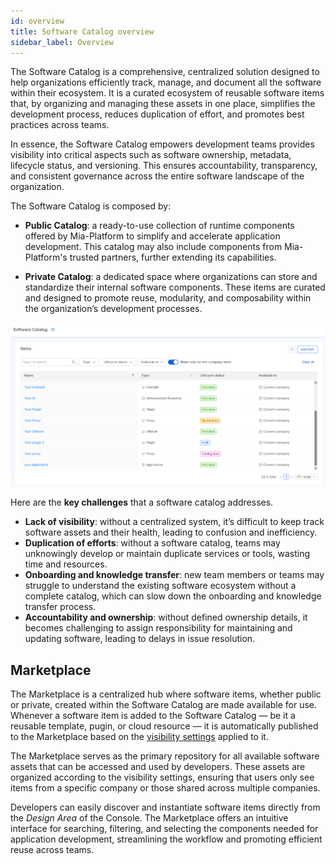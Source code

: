 ```yaml
---
id: overview
title: Software Catalog overview
sidebar_label: Overview
---
```


The Software Catalog is a comprehensive, centralized solution designed to help organizations efficiently track, manage, and document all the software within their ecosystem.  It is a curated ecosystem of reusable software items that, by organizing and managing these assets in one place, simplifies the development process, reduces duplication of effort, and promotes best practices across teams.

In essence, the Software Catalog empowers development teams provides visibility into critical aspects such as software ownership, metadata, lifecycle status, and versioning. This ensures accountability, transparency, and consistent governance across the entire software landscape of the organization.

The Software Catalog is composed by:

- **Public Catalog**: a ready-to-use collection of runtime components offered by Mia-Platform to simplify and accelerate application development. This catalog may also include components from Mia-Platform's trusted partners, further extending its capabilities.

- **Private Catalog**: a dedicated space where organizations can store and standardize their internal software components. These items are curated and designed to promote reuse, modularity, and composability within the organization’s development processes.

![overview table](./img/software-catalog-overview.png)

Here are the **key challenges** that a software catalog addresses.

- **Lack of visibility**: without a centralized system, it’s difficult to keep track software assets and their health, leading to confusion and inefficiency.
- **Duplication of efforts**: without a software catalog, teams may unknowingly develop or maintain duplicate services or tools, wasting time and resources.
- **Onboarding and knowledge transfer**: new team members or teams may struggle to understand the existing software ecosystem without a complete catalog, which can slow down the onboarding and knowledge transfer process. 
- **Accountability and ownership**: without defined ownership details, it becomes challenging to assign responsibility for maintaining and updating software, leading to delays in issue resolution.


## Marketplace

The Marketplace is a centralized hub where software items, whether public or private, created within the Software Catalog are made available for use. Whenever a software item is added to the Software Catalog — be it a reusable template, pugin, or cloud resource — it is automatically published to the Marketplace based on the [visibility settings](/software-catalog/basic-concepts/40_items-visibility.md) applied to it.

The Marketplace serves as the primary repository for all available software assets that can be accessed and used by developers. These assets are organized according to the visibility settings, ensuring that users only see items from a specific company or those shared across multiple companies.

Developers can easily discover and instantiate software items directly from the *Design Area* of the Console. The Marketplace offers an intuitive interface for searching, filtering, and selecting the components needed for application development, streamlining the workflow and promoting efficient reuse across teams.

